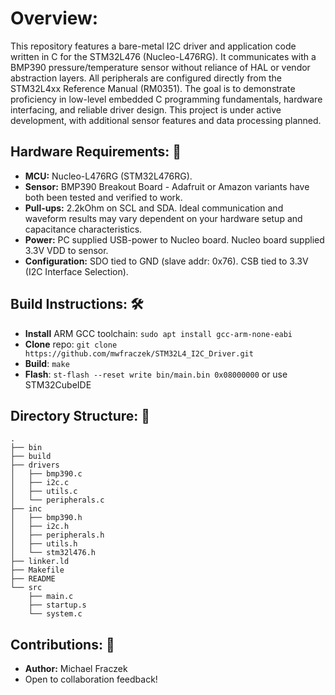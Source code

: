 # Overview:
This repository features a bare-metal I2C driver and application code written in C for the STM32L476 (Nucleo-L476RG). It communicates with a BMP390 pressure/temperature sensor without reliance of HAL or vendor abstraction layers. All peripherals are configured directly from the STM32L4xx Reference Manual (RM0351). The goal is to demonstrate proficiency in low-level embedded C programming fundamentals, hardware interfacing, and reliable driver design. This project is under active development, with additional sensor features and data processing planned.

## Hardware Requirements: 🧰
- **MCU:** Nucleo-L476RG (STM32L476RG).
- **Sensor:** BMP390 Breakout Board - Adafruit or Amazon variants have both been tested and verified to work.
- **Pull-ups:** 2.2kOhm on SCL and SDA. Ideal communication and waveform results may vary dependent on your hardware setup and capacitance characteristics.
- **Power:** PC supplied USB-power to Nucleo board. Nucleo board supplied 3.3V VDD to sensor.
- **Configuration:** SDO tied to GND (slave addr: 0x76). CSB tied to 3.3V (I2C Interface Selection).   


## Build Instructions: 🛠️
- **Install** ARM GCC toolchain: `sudo apt install gcc-arm-none-eabi`
- **Clone** repo: `git clone https://github.com/mwfraczek/STM32L4_I2C_Driver.git`
- **Build**: `make`
- **Flash**: `st-flash --reset write bin/main.bin 0x08000000` or use STM32CubeIDE


## Directory Structure: 📂
    .
    ├── bin
    ├── build
    ├── drivers
    │   ├── bmp390.c
    │   ├── i2c.c
    │   ├── utils.c
    │   └── peripherals.c
    ├── inc
    │   ├── bmp390.h
    │   ├── i2c.h
    │   ├── peripherals.h
    │   ├── utils.h
    │   └── stm32l476.h
    ├── linker.ld
    ├── Makefile
    ├── README
    └── src
        ├── main.c
        ├── startup.s
        └── system.c


## Contributions: 👤
- **Author:** Michael Fraczek
- Open to collaboration feedback!


